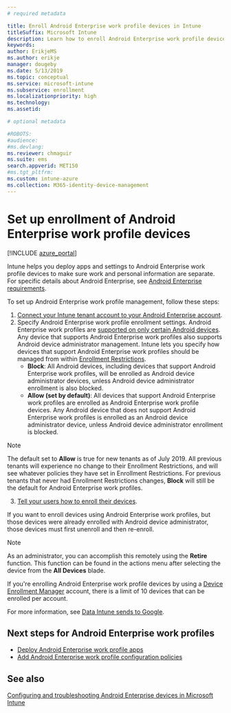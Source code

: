 ```yaml
---
# required metadata

title: Enroll Android Enterprise work profile devices in Intune
titleSuffix: Microsoft Intune
description: Learn how to enroll Android Enterprise work profile devices in Intune.
keywords:
author: ErikjeMS 
ms.author: erikje
manager: dougeby
ms.date: 5/13/2019
ms.topic: conceptual
ms.service: microsoft-intune
ms.subservice: enrollment
ms.localizationpriority: high
ms.technology:
ms.assetid: 

# optional metadata

#ROBOTS:
#audience:
#ms.devlang:
ms.reviewer: chmaguir
ms.suite: ems
search.appverid: MET150
#ms.tgt_pltfrm:
ms.custom: intune-azure
ms.collection: M365-identity-device-management
---
```


# Set up enrollment of Android Enterprise work profile devices

[!INCLUDE [azure_portal](../includes/azure_portal.md)]

Intune helps you deploy apps and settings to Android Enterprise work profile devices to make sure work and personal information are separate. For specific details about Android Enterprise, see [Android Enterprise requirements](https://support.google.com/work/android/answer/6174145?hl=en&ref_topic=6151012).

To set up Android Enterprise work profile management, follow these steps:

1. [Connect your Intune tenant account to your Android Enterprise account](connect-intune-android-enterprise.md).
2. Specify Android Enterprise work profile enrollment settings. Android Enterprise work profiles are [supported on only certain Android devices](https://support.google.com/work/android/answer/6174145?hl=en&ref_topic=6151012%20style=%22target=new_window%22). Any device that supports Android Enterprise work profiles also supports Android device administrator management. Intune lets you specify how devices that support Android Enterprise work profiles should be managed from within [Enrollment Restrictions](enrollment-restrictions-set.md).
    - **Block**:  All Android devices, including devices that support Android Enterprise work profiles, will be enrolled as Android device administrator devices, unless Android device administrator enrollment is also blocked. 
    - **Allow (set by default)**: All devices that support Android Enterprise work profiles are enrolled as Android Enterprise work profile devices. Any Android device that does not support Android Enterprise work profiles is enrolled as an Android device administrator device, unless Android device administrator enrollment is blocked. 
> [!NOTE]
> The default set to **Allow** is true for new tenants as of July 2019. All previous tenants will experience no change to their Enrollment Restrictions, and will see whatever policies they have set in Enrollment Restrictions. For previous tenants that never had Enrollment Restrictions changes, **Block** will still be the default for Android Enterprise work profiles.

3. [Tell your users how to enroll their devices](/intune-user-help/create-a-work-profile-and-enroll-your-device-in-intune-android).  

If you want to enroll devices using Android Enterprise work profiles, but those devices were already enrolled with Android device administrator, those devices must first unenroll and then re-enroll.
> [!NOTE]
> As an administrator, you can accomplish this remotely using the **Retire** function. This function can be found in the actions menu after selecting the device from the **All Devices** blade.

If you're enrolling Android Enterprise work profile devices by using a [Device Enrollment Manager](device-enrollment-manager-enroll.md) account, there is a limit of 10 devices that can be enrolled per account.

For more information, see [Data Intune sends to Google](../intune/protect/data-intune-sends-to-google.md).

## Next steps for Android Enterprise work profiles
- [Deploy Android Enterprise work profile apps](../intune/apps/apps-add-android-for-work.md)
- [Add Android Enterprise work profile configuration policies](../intune/configuration/device-profiles.md)

## See also

[Configuring and troubleshooting Android Enterprise devices in Microsoft Intune](https://support.microsoft.com/help/4476974)
